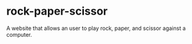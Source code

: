 # rock-paper-scissor
A website that allows an user to play rock, paper, and scissor against a computer.
